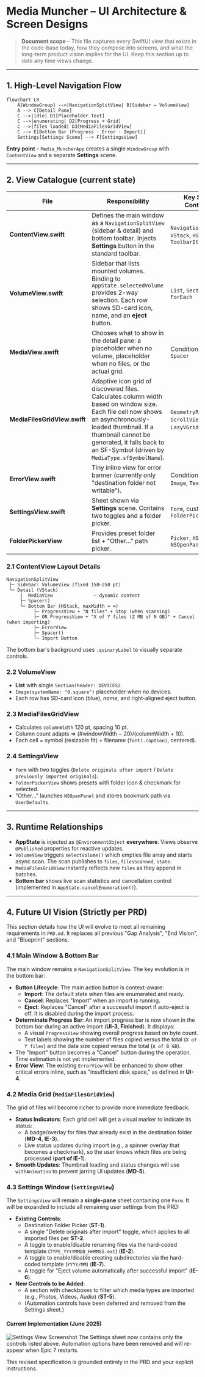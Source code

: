 # Media Muncher – UI Architecture & Screen Designs

> **Document scope** – This file captures every SwiftUI view that exists in the code-base today, how they compose into screens, and what the long-term product vision implies for the UI. Keep this section up to date any time views change.

---
## 1. High-Level Navigation Flow

```mermaid
flowchart LR
    A[WindowGroup] -->|NavigationSplitView| B[Sidebar – VolumeView]
    A --> C[Detail Pane]
    C -->|idle| D1[Placeholder Text]
    C -->|enumerating| D2[Progress + Grid]
    C -->|files loaded| D3[MediaFilesGridView]
    C --> E[Bottom Bar (Progress · Error · Import)]
    Settings[Settings Scene] --> F[SettingsView]
```

**Entry point** – `Media_MuncherApp` creates a single `WindowGroup` with `ContentView` and a separate **Settings** scene.

---
## 2. View Catalogue (current state)

| File | Responsibility | Key SwiftUI Containers |
|------|----------------|------------------------|
| **ContentView.swift** | Defines the main window as a `NavigationSplitView` (sidebar & detail) and bottom toolbar. Injects **Settings** button in the standard toolbar. | `NavigationSplitView`, `VStack`, `HStack`, `ToolbarItem` |
| **VolumeView.swift** | Sidebar that lists mounted volumes. Binding to `AppState.selectedVolume` provides 2-way selection. Each row shows SD-card icon, name, and an **eject** button. | `List`, `Section`, `ForEach` |
| **MediaView.swift** | Chooses what to show in the detail pane: a placeholder when no volume, placeholder when no files, or the actual grid. | Conditional `if`/`else`, `Spacer` |
| **MediaFilesGridView.swift** | Adaptive icon grid of discovered files. Calculates column width based on window size. Each file cell now shows an asynchronously-loaded thumbnail. If a thumbnail cannot be generated, it falls back to an SF-Symbol (driven by `MediaType.sfSymbolName`). | `GeometryReader`, `ScrollView`, `LazyVGrid`, `VStack` |
| **ErrorView.swift** | Tiny inline view for error banner (currently only "destination folder not writable"). | Conditional `if`, `Image`, `Text` |
| **SettingsView.swift** | Sheet shown via **Settings** scene. Contains two toggles and a folder picker. | `Form`, custom `FolderPickerView` |
| **FolderPickerView** | Provides preset folder list + "Other…" path picker. | `Picker`, `HStack`, uses `NSOpenPanel` |

### 2.1 ContentView Layout Details
```
NavigationSplitView
 ├─ Sidebar: VolumeView (fixed 150–250 pt)
 └─ Detail (VStack)
     │  MediaView               – dynamic content
     ├─ Spacer()
     └─ Bottom Bar (HStack, maxWidth = ∞)
          ├─ ProgressView + "N files" + Stop (when scanning)
          ├─ OR ProgressView + "X of Y files (Z MB of N GB)" + Cancel (when importing)
          ├─ ErrorView
          ├─ Spacer()
          └─ Import Button
```
The bottom bar's background uses `.quinaryLabel` to visually separate controls.

### 2.2 VolumeView
* **List** with single `Section(header: DEVICES)`.
* `Image(systemName: "0.square")` placeholder when no devices.
* Each row has SD-card icon (blue), *name*, and right-aligned eject button.

### 2.3 MediaFilesGridView
* Calculates `columnWidth` 120 pt, spacing 10 pt.
* Column count adapts ⇒ (#windowWidth − 20)/(columnWidth + 10).
* Each cell  = symbol (resizable fit) + filename (`font(.caption)`, centered).

### 2.4 SettingsView
* `Form` with two toggles (`Delete originals after import` / `Delete previously imported originals`).
* `FolderPickerView` shows presets with folder icon & checkmark for selected.
* "Other…" launches `NSOpenPanel` and stores bookmark path via `UserDefaults`.

---
## 3. Runtime Relationships
* **AppState** is injected as `@EnvironmentObject` **everywhere**. Views observe `@Published` properties for reactive updates.
* `VolumeView` triggers `selectVolume()` which empties file array and starts async scan. The scan publishes to `files`, `filesScanned`, `state`.
* `MediaFilesGridView` instantly reflects new `files` as they append in batches.
* **Bottom bar** shows live scan statistics and cancellation control (implemented in `AppState.cancelEnumeration()`).

---
## 4. Future UI Vision (Strictly per PRD)

This section details how the UI will evolve to meet all remaining requirements in `PRD.md`. It replaces all previous "Gap Analysis", "End Vision", and "Blueprint" sections.

### 4.1 Main Window & Bottom Bar

The main window remains a `NavigationSplitView`. The key evolution is in the bottom bar:

*   **Button Lifecycle**: The main action button is context-aware:
    *   **Import**: The default state when files are enumerated and ready.
    *   **Cancel**: Replaces "Import" when an import is running.
    *   **Eject**: Replaces "Cancel" after a successful import if auto-eject is off. It is disabled during the import process.
*   **Determinate Progress Bar**: An import progress bar is now shown in the bottom bar during an active import (**UI-3, Finished**). It displays:
    *   A visual `ProgressView` showing overall progress based on byte count.
    *   Text labels showing the number of files copied versus the total (`X of Y files`) and the data size copied versus the total (`A of B GB`).
*   The "Import" button becomes a "Cancel" button during the operation. Time estimation is not yet implemented.
*   **Error View**: The existing `ErrorView` will be enhanced to show other critical errors inline, such as "insufficient disk space," as defined in **UI-4**.

### 4.2 Media Grid (`MediaFilesGridView`)

The grid of files will become richer to provide more immediate feedback:

*   **Status Indicators**: Each grid cell will get a visual marker to indicate its status:
    *   A badge/overlay for files that already exist in the destination folder (**MD-4**, **IE-3**).
    *   Live status updates during import (e.g., a spinner overlay that becomes a checkmark), so the user knows which files are being processed (**part of IE-1**).
*   **Smooth Updates**: Thumbnail loading and status changes will use `withAnimation` to prevent jarring UI updates (**MD-5**).

### 4.3 Settings Window (`SettingsView`)

The `SettingsView` will remain a **single-pane** sheet containing one `Form`. It will be expanded to include all remaining user settings from the PRD:

*   **Existing Controls**:
    *   Destination Folder Picker (**ST-1**).
    *   A single "Delete originals after import" toggle, which applies to all imported files per **ST-2**.
    *   A toggle to enable/disable renaming files via the hard-coded template (`TYPE_YYYYMMDD_HHMMSS.ext`) (**IE-2**).
    *   A toggle to enable/disable creating subdirectories via the hard-coded template (`YYYY/MM`) (**IE-7**).
    *   A toggle for "Eject volume automatically after successful import" (**IE-6**).
*   **New Controls to be Added**:
    *   A section with checkboxes to filter which media types are imported (e.g., Photos, Videos, Audio) (**ST-5**).
    *   (Automation controls have been deferred and removed from the Settings sheet.)

#### Current Implementation (June 2025)

![Settings View Screenshot](/.screenshots/settings_view_v0.2.2.png)
The Settings sheet now contains only the controls listed above. Automation options have been removed and will re-appear when Epic 7 restarts.

This revised specification is grounded entirely in the PRD and your explicit instructions.
